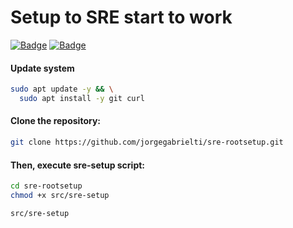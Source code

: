 # **Setup to SRE start to work**
[![Badge](https://img.shields.io/badge/Homologated-Ubuntu%20v20.04-orange)](https://ubuntu.com/download)
[![Badge](https://img.shields.io/badge/Requirements-git--scm-green)](https://git-scm.com/)

#### Update system
```bash
sudo apt update -y && \
  sudo apt install -y git curl
```

#### Clone the repository:
```bash
git clone https://github.com/jorgegabrielti/sre-rootsetup.git
```

#### Then, execute **sre-setup** script:

```bash
cd sre-rootsetup
chmod +x src/sre-setup
```
```bash
src/sre-setup
```

